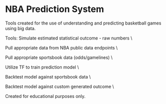 # NBA Prediction System
 
Tools created for the use of understanding and predicting basketball games using big data.

Tools:
Simulate estimated statistical outcome - raw numbers \

Pull appropriate data from NBA public data endpoints \

Pull appropriate sportsbook data (odds/gamelines) \

Utilize TF to train prediction model  \

Backtest model against sportsbook data \

Backtest model against custom generated outcome \


Created for educational purposes only.

